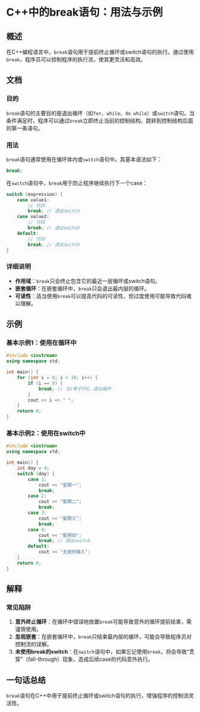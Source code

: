 <!--
Meta Description: # C++中的break语句：用法与示例 ## 概述 在C++编程语言中，`break`语句用于提前终止循环或switch语句的执行。通过使用`break`，程序员可以控制程序的执行流，使其更灵活和高效。 ## 文档 ### 目的 `break`语句的主要目的是退出循环（如`for`、`while`...
Meta Keywords: break, switch, case, cout, cpp
-->

# C++中的break语句：用法与示例

## 概述
在C++编程语言中，`break`语句用于提前终止循环或switch语句的执行。通过使用`break`，程序员可以控制程序的执行流，使其更灵活和高效。

## 文档
### 目的
`break`语句的主要目的是退出循环（如`for`、`while`、`do while`）或`switch`语句。当条件满足时，程序可以通过`break`立即终止当前的控制结构，跳转到控制结构后面的第一条语句。

### 用法
`break`语句通常使用在循环体内或`switch`语句中。其基本语法如下：

```cpp
break;
```

在`switch`语句中，`break`用于防止程序继续执行下一个case：

```cpp
switch (expression) {
    case value1:
        // 代码
        break; // 退出switch
    case value2:
        // 代码
        break; // 退出switch
    default:
        // 代码
        break; // 退出switch
}
```

### 详细说明
- **作用域**：`break`只会终止包含它的最近一层循环或switch语句。
- **嵌套循环**：在嵌套循环中，`break`只会退出最内层的循环。
- **可读性**：适当使用`break`可以提高代码的可读性，但过度使用可能导致代码难以理解。

## 示例
### 基本示例1：使用在循环中

```cpp
#include <iostream>
using namespace std;

int main() {
    for (int i = 0; i < 10; i++) {
        if (i == 5) {
            break; // 当i等于5时，退出循环
        }
        cout << i << " ";
    }
    return 0;
}
```

### 基本示例2：使用在switch中

```cpp
#include <iostream>
using namespace std;

int main() {
    int day = 4;
    switch (day) {
        case 1:
            cout << "星期一";
            break;
        case 2:
            cout << "星期二";
            break;
        case 3:
            cout << "星期三";
            break;
        case 4:
            cout << "星期四";
            break; // 退出switch
        default:
            cout << "无效的输入";
    }
    return 0;
}
```

## 解释
### 常见陷阱
1. **意外终止循环**：在循环中错误地放置`break`可能导致意外的循环提前结束，需谨慎使用。
2. **忽视嵌套**：在嵌套循环中，`break`只结束最内层的循环，可能会导致程序员对控制流的误解。
3. **未使用break的switch**：在`switch`语句中，如果忘记使用`break`，将会导致“贯穿”（fall-through）现象，造成后续case的代码意外执行。

## 一句话总结
`break`语句在C++中用于提前终止循环或switch语句的执行，增强程序的控制流灵活性。